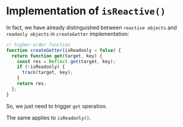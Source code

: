 # Implementation of `isReactive()`

In fact, we have already distinguished between `reactive objects` and `readonly objects` in `createGetter` implementation:

```ts
// higher-order function
function createGetter(isReadonly = false) {
  return function get(target, key) {
    const res = Reflect.get(target, key);
    if (!isReadonly) {
      track(target, key);
    }
    return res;
  };
}
```

So, we just need to trigger `get` operation.

The same applies to `isReadonly()`.
